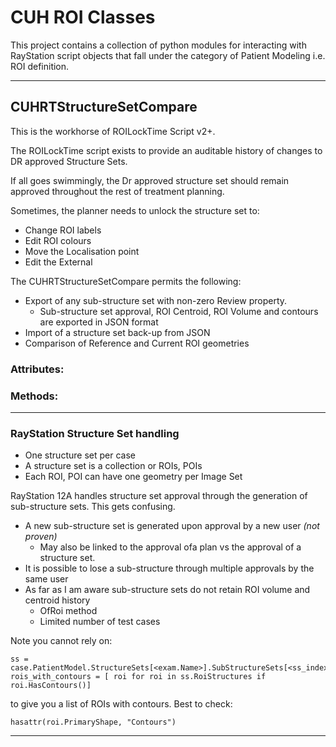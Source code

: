 # CUH ROI Classes
This project contains a collection of python modules for interacting with RayStation script objects that fall under the category of Patient Modeling i.e. ROI definition. 

---

## CUHRTStructureSetCompare
This is the workhorse of ROILockTime Script v2+. 

The ROILockTime script exists to provide an auditable history of changes to DR approved Structure Sets. 

If all goes swimmingly, the Dr approved structure set should remain approved throughout the rest of treatment planning. 

Sometimes, the planner needs to unlock the structure set to: 
- Change ROI labels
- Edit ROI colours  
- Move the Localisation point 
- Edit the External 

The CUHRTStructureSetCompare permits the following:
- Export of any sub-structure set with non-zero Review property. 
    - Sub-structure set approval, ROI Centroid, ROI Volume and contours are exported in JSON format
- Import of a structure set back-up from JSON 
- Comparison of Reference and Current ROI geometries 

### Attributes:


### Methods:



---

### RayStation Structure Set handling 

- One structure set per case
- A structure set is a collection or ROIs, POIs 
- Each ROI, POI can have one geometry per Image Set 

RayStation 12A handles structure set approval through the generation of sub-structure sets. This gets confusing. 

- A new sub-structure set is generated upon approval by a new user *(not proven)*
    - May also be linked to the approval ofa plan vs the approval of a structure set. 
- It is possible to lose a sub-structure through multiple approvals by the same user 
- As far as I am aware sub-structure sets do not retain ROI volume and centroid history 
    - OfRoi method 
    - Limited number of test cases 


Note you cannot rely on:
```
ss = case.PatientModel.StructureSets[<exam.Name>].SubStructureSets[<ss_index>]
rois_with_contours = [ roi for roi in ss.RoiStructures if roi.HasContours()]
```
to give you a list of ROIs with contours. Best to check:
```
hasattr(roi.PrimaryShape, "Contours")
```

---

